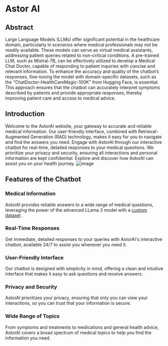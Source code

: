# Astor AI

## Abstract
Large Language Models (LLMs) offer significant potential in the healthcare domain, particularly in scenarios where medical professionals may not be readily available. These models can serve as virtual medical assistants, addressing patient queries related to non-critical conditions. A pre-trained LLM, such as Mistral-7B, can be effectively utilized to develop a Medical Chat Doctor, capable of responding to patient inquiries with concise and relevant information. To enhance the accuracy and quality of the chatbot’s responses, fine-tuning the model with domain-specific datasets, such as the "ChatDoctor-HealthCareMagic-100K" from Hugging Face, is essential. This approach ensures that the chatbot can accurately interpret symptoms described by patients and provide appropriate responses, thereby improving patient care and access to medical advice.

## Introduction
Welcome to the AstorAI website, your gateway to accurate and reliable medical information. Our user-friendly interface, combined with Retrieval-Augmented Generation (RAG) technology, makes it easy for you to navigate and find the answers you need. Engage with AstorAI through our interactive chatbot for real-time, detailed responses to your medical questions. We prioritize your privacy and security, ensuring all interactions and personal information are kept confidential. Explore and discover how AstorAI can assist you on your health journey.
![image](https://github.com/user-attachments/assets/61c9109a-1112-4442-9f4f-37c74277d34d)
## Features of the Chatbot

### Medical Information
AstorAI provides reliable answers to a wide range of medical questions, leveraging the power of the advanced LLama 3 model with a [custom dataset](https://huggingface.co/datasets/lavita/ChatDoctor-HealthCareMagic-100k) .


### Real-Time Responses
Get immediate, detailed responses to your queries with AstorAI's interactive chatbot, available 24/7 to assist you whenever you need it.


### User-Friendly Interface
Our chatbot is designed with simplicity in mind, offering a clean and intuitive interface that makes it easy to ask questions and receive answers.

### Privacy and Security
AstorAI prioritizes your privacy, ensuring that only you can view your interactions, so you can trust that your information is secure.

### Wide Range of Topics
From symptoms and treatments to medications and general health advice, AstorAI covers a broad spectrum of medical topics to help you find the information you need.
